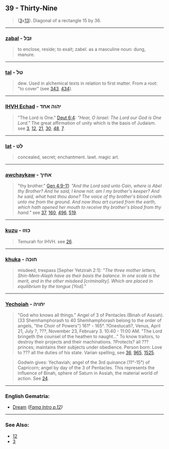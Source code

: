 ## 39 - Thirty-Nine
> ([3](3)x[13](13)). Diagonal of a rectangle 15 by 36.

---

### [zabal](/keys/ZBL) - זבל
> to enclose, reside; to exalt; zabel. as a masculine noun: dung, manure.

---

### [tal](/keys/TL) - טל
> dew. Used in alchemical texts in relation to first matter. From a root: "to cover" (see [343](343), [434](434)).

---

### [IHVH Echad](/keys/IHVH.AChD) - יהוה אחד
> "The Lord is One." [Deut 6:4](http://biblehub.com/deuteronomy/6-4.htm): *"Hear, O Israel: The Lord our God is One Lord."* The great affirmation of unity which is the basis of Judaism. see [3](3), [12](12), [21](21), [30](30), [48](48), [7](7).

---

### [lat](/keys/LT) - לט
> concealed, secret; enchantment. lawt. magic art.

---

### [awchaykaw](/keys/AChIK) - אחיך
> "thy brother." [Gen 4:9-11](https://www.biblegateway.com/passage/?search=genesis%204%3A9-11&version=KJV;WLC): *"And the Lord said unto Cain, where is Abel thy Brother? And he said, I know not: am I my brother's keeper? And he said, what hast thou done? The voice of thy brother's blood crieth unto me from the ground. And now thou art cursed from the earth, which hath opened her mouth to receive thy brother's blood from thy hand."* see [37](37), [160](160), [496](496), [519](519).

---

### [kuzu](/keys/KVZV) - כוזו
> Temurah for IHVH. see [26](26).

---

### [khuka](/keys/ChVKH) - חוכה
> misdeed, trespass [Sepher Yetzirah 2:1]: *"The three mother letters, Shin-Mem-Aleph have as their basis the balance. In one scale is the merit, and in the other misdeed [criminality]. Which are placed in equilibrium by the tongue [Yod]."*

---

### [Yechoiah](/keys/IChVIH) - יחויה
> "God who knows all things." Angel of 3 of Pentacles (Binah of Assiah). (33 Shemhamphorash to 40 Shemhamphorash belong to the order of angels, "the Choir of Powers") 161° - 165°. ?Onestucati?, Venus, April 21, July ?, ???, November 23, February 3. 10:40 - 11:00 AM. "The Lord bringeth the counsel of the heathen to naught..." To know traitors, to destroy their projects and their machinations. ?Protects? all ??? princes; maintains their subjects under obedience. Person born: Love to ??? all the duties of his state. Varian spelling, see [36](36), [965](965), [1525](1525).

> Godwin gives: Yechaviah; angel of the 3rd quinance (11°-15°) of Capricorn; angel by day of the 3 of Pentacles. This represents the influence of Binah, sphere of Saturn in Assiah, the material world of action. See [24](24).

---

### English Gematria:

- [Dream](/english?word=Dream) *([Fama Intro p.12](https://archive.org/stream/fameconfessionof00vaug#page/n12/mode/2up))*

---

### See Also:

- [12](12)
- [3](3)
